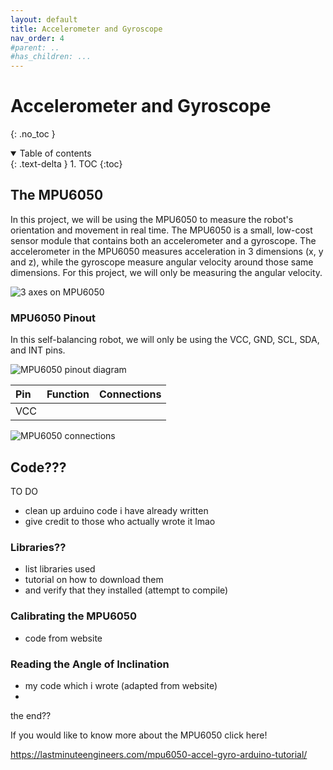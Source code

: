 ```yaml
---
layout: default
title: Accelerometer and Gyroscope
nav_order: 4
#parent: ..
#has_children: ...
---
```


# Accelerometer and Gyroscope
{: .no_toc }

<details open markdown="block">
  <summary>
    Table of contents
  </summary>
  {: .text-delta }
1. TOC
{:toc}
</details>

## The MPU6050
In this project, we will be using the MPU6050 to measure the robot's orientation and movement in real time. The MPU6050 is a small, low-cost sensor module that contains both an accelerometer and a gyroscope. The accelerometer in the MPU6050 measures acceleration in 3 dimensions (x, y and z), while the gyroscope measure angular velocity around those same dimensions. For this project, we will only be measuring the angular velocity.

![3 axes on MPU6050](http://127.0.0.1:4000/assets/accelerometer_and_gyroscope/mpu6050_axes.png)



### MPU6050 Pinout 
In this self-balancing robot, we will only be using the VCC, GND, SCL, SDA, and INT pins.

![MPU6050 pinout diagram](http://127.0.0.1:4000/assets/accelerometer_and_gyroscope/mpu6050_pinout.png)



| Pin  | Function | Connections |
| :--- | :---     | :---        |
| VCC | 


![MPU6050 connections](http://127.0.0.1:4000/assets/accelerometer_and_gyroscope/mpu6050_connections.png)


## Code???
TO DO

- clean up arduino code i have already written
- give credit to those who actually wrote it lmao

### Libraries??
- list libraries used
- tutorial on how to download them 
- and verify that they installed (attempt to compile)

### Calibrating the MPU6050
- code from website

### Reading the Angle of Inclination
- my code which i wrote (adapted from website)
- 


the end??



If you would like to know more about the MPU6050 click here!

https://lastminuteengineers.com/mpu6050-accel-gyro-arduino-tutorial/